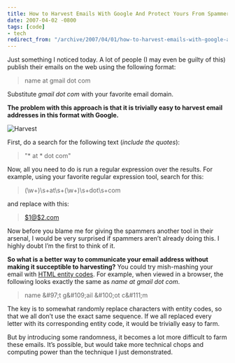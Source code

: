 ```yaml
---
title: How to Harvest Emails With Google And Protect Yours From Spammers
date: 2007-04-02 -0800
tags: [code]
- tech
redirect_from: "/archive/2007/04/01/how-to-harvest-emails-with-google-and-protect-yours-from.aspx/"
---
```


Just something I noticed today. A lot of people (I may even be guilty of
this) publish their emails on the web using the following format:

> name at gmail dot com

Substitute *gmail dot com* with your favorite email domain.

**The problem with this approach is that it is trivially easy to harvest
email addresses in this format with Google.**

![Harvest](https://haacked.com/images/haacked_com/WindowsLiveWriter/HowtoHarvestEmailsWithGoogle_10AB8/harvest%5B4%5D.jpg)

First, do a search for the following text (*include the quotes*):

> "\* at \* dot com"

Now, all you need to do is run a regular expression over the results.
For example, using your favorite regular expression tool, search for
this:

> (\\w+)\\s+at\\s+(\\w+)\\s+dot\\s+com

and replace with this:

> [\$1@\$2.com](mailto:$1@$2.com)

Now before you blame me for giving the spammers another tool in their
arsenal, I would be very surprised if spammers aren’t already doing
this. I highly doubt I’m the first to think of it.

**So what is a better way to communicate your email address without
making it succeptible to harvesting?** You could try mish-mashing your
email with [HTML entity
codes](http://www.w3schools.com/tags/ref_entities.asp "HTML Entity Codes").
For example, when viewed in a browser, the following looks exactly the
same as *name at gmail dot com*.

> name &\#97;t&nbsp;g&\#109;ail &\#100;ot&nbsp;c&\#111;m

The key is to somewhat randomly replace characters with entity codes, so
that we all don’t use the exact same sequence. If we all replaced every
letter with its corresponding entity code, it would be trivially easy to
farm.

But by introducing some randomness, it becomes a lot more difficult to
farm these emails. It’s possible, but would take more technical chops
and computing power than the technique I just demonstrated.

